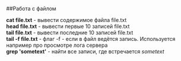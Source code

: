 ##Работа с файлом

**cat file.txt** - вывести содержимое файла file.txt  
**head file.txt** - вывести первые 10 записей file.txt  
**tail file.txt** - вывести последние 10 записей file.txt  
**tail -f file.txt** - флаг -f - если в файл ведётся запись. Используется например про просмотре лога сервера  
**grep 'sometext'** - найти все записи, где встречается *sometext*  
